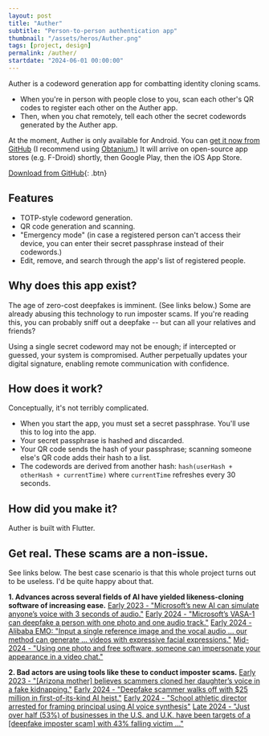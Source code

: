 ```yaml
---
layout: post
title: "Auther"
subtitle: "Person-to-person authentication app"
thumbnail: "/assets/heros/Auther.png"
tags: [project, design]
permalink: /auther/
startdate: "2024-06-01 00:00:00"
---
```

Auther is a codeword generation app for combatting identity cloning scams.
- When you're in person with people close to you, scan each other's QR codes to register each other on the Auther app.
- Then, when you chat remotely, tell each other the secret codewords generated by the Auther app.

At the moment, Auther is only available for Android. You can [get it now from GitHub](https://github.com/bgsulz/Auther/releases) (I recommend using [Obtanium.](https://obtainium.imranr.dev/)) It will arrive on open-source app stores (e.g. F-Droid) shortly, then Google Play, then the iOS App Store.

[Download from GitHub](https://github.com/bgsulz/Auther/releases){: .btn}

## Features

- TOTP-style codeword generation.
- QR code generation and scanning.
- "Emergency mode" (in case a registered person can't access their device, you can enter their secret passphrase instead of their codewords.)
- Edit, remove, and search through the app's list of registered people.

## Why does this app exist?

The age of zero-cost deepfakes is imminent. (See links below.) Some are already abusing this technology to run imposter scams. If you're reading this, you can probably sniff out a deepfake -- but can all your relatives and friends?

Using a single secret codeword may not be enough; if intercepted or guessed, your system is compromised. Auther perpetually updates your digital signature, enabling remote communication with confidence.

## How does it work?

Conceptually, it's not terribly complicated.
- When you start the app, you must set a secret passphrase. You'll use this to log into the app.
- Your secret passphrase is hashed and discarded.
- Your QR code sends the hash of your passphrase; scanning someone else's QR code adds their hash to a list.
- The codewords are derived from another hash: `hash(userHash + otherHash + currentTime)` where `currentTime` refreshes every 30 seconds.

## How did you make it?

Auther is built with Flutter.

## Get real. These scams are a non-issue.

See links below. The best case scenario is that this whole project turns out to be useless. I'd be quite happy about that.

**1. Advances across several fields of AI have yielded likeness-cloning software of increasing ease.**
[Early 2023 - "Microsoft’s new AI can simulate anyone’s voice with 3 seconds of audio."](https://arstechnica.com/information-technology/2023/01/microsofts-new-ai-can-simulate-anyones-voice-with-3-seconds-of-audio/)
[Early 2024 - "Microsoft’s VASA-1 can deepfake a person with one photo and one audio track."](https://arstechnica.com/information-technology/2024/04/microsofts-vasa-1-can-deepfake-a-person-with-one-photo-and-one-audio-track/)
[Early 2024 - Alibaba EMO: "Input a single reference image and the vocal audio ... our method can generate ... videos with expressive facial expressions."](https://humanaigc.github.io/emote-portrait-alive/)
[Mid-2024 - "Using one photo and free software, someone can impersonate your appearance in a video chat."](https://arstechnica.com/information-technology/2024/08/new-ai-tool-enables-real-time-face-swapping-on-webcams-raising-fraud-concerns/)

**2. Bad actors are using tools like these to conduct imposter scams.**
[Early 2023 - "[Arizona mother] believes scammers cloned her daughter’s voice in a fake kidnapping."](https://www.cnn.com/2023/04/29/us/ai-scam-calls-kidnapping-cec/index.html)
[Early 2024 - "Deepfake scammer walks off with $25 million in first-of-its-kind AI heist."](https://arstechnica.com/information-technology/2024/02/deepfake-scammer-walks-off-with-25-million-in-first-of-its-kind-ai-heist/)
[Early 2024 - "School athletic director arrested for framing principal using AI voice synthesis"](https://arstechnica.com/information-technology/2024/04/alleged-ai-voice-imitation-leads-to-arrest-in-baltimore-school-racism-controversy/)
[Late 2024 - "Just over half (53%) of businesses in the U.S. and U.K. have been targets of a [deepfake imposter scam] with 43% falling victim ..."](https://www.cfodive.com/news/deepfake-scams-escalate-hitting-53-percent-of-businesses/725836/)